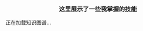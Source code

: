 ### <center> 这里展示了一些我掌握的技能</center>

<div class="relative w-full h-[600px] overflow-hidden bg-[rgb(10,15,50)]" id="knowledge-graph-container">
  <!-- 知识图谱内容将通过JavaScript动态生成 -->
  <div class="absolute inset-0 flex items-center justify-center text-neutral-500" id="graph-loading">
    正在加载知识图谱...
  </div>
</div>

<script>
    // 检查是否需要刷新页面
    if (!window.location.href.includes('?refreshed=true')) {
      // 添加刷新标记并重新加载页面
      window.location.href = window.location.href + '?refreshed=true';
    } else {
      // 如果已经刷新过，继续执行原有的逻辑
      document.addEventListener('DOMContentLoaded', () => {
      // 获取容器
      const container = document.getElementById('knowledge-graph-container');
      const loadingIndicator = document.getElementById('graph-loading');
      
      // 全局线宽参数 - 用户可以自定义此值来改变连线粗细
      const DEFAULT_LINK_STROKE_WIDTH = 3.5; // 默认线宽为2.0像素
      
      // 回到中心按钮的缩放比例参数 - 用户可以自定义此值
      const CENTER_BUTTON_ZOOM_FACTOR = 1.2; // 大于1表示放大，小于1表示缩小
      
      // 当前的图谱对象引用
      let currentGraph = null;
      
      // 初始化交互功能
      const resetButton = document.createElement('button');
      resetButton.textContent = '回到中心';
      resetButton.className = 'absolute top-4 left-4 z-10 bg-blue-600 text-white px-3 py-1.5 rounded-md text-sm font-medium hover:bg-blue-700 transition-colors';
      container.appendChild(resetButton);
      
      // 跟踪节点的折叠状态
      const collapsedNodes = new Map();
      // 缓存节点间的父子关系
      let nodesMap = new Map();
      let parentMap = new Map();
      let childrenMap = new Map();
    
      // 使用fetch加载JSON数据
      async function loadGraphData() {
      try {
        const response = await fetch('/src/content/spec/knowledge-graph-data.json');
        if (!response.ok) {
          throw new Error(`HTTP error! Status: ${response.status}`);
        }
        const data = await response.json();
        return data;
      } catch (error) {
        console.error('加载知识图谱数据失败:', error);
        // 返回示例数据作为备选
        return {
          "nodes": [
            { "id": 1, "label": "错误", "type": "domain", "color": "#3b82f6" },
          ],
          "links": []
        };
      }
    }
    
    // 初始化知识图谱
    async function initGraph() {
      try {
        // 加载数据
        const graphData = await loadGraphData();
        
        // 移除加载指示器
        if (loadingIndicator && loadingIndicator.parentNode === container) {
          loadingIndicator.remove();
        }
        
        // 创建知识图谱
        const graph = createKnowledgeGraph(graphData);
        
        // 初始化交互功能
        initInteractions(graph, graph.initialTransform, graphData, resetButton);
        
      } catch (error) {
        console.error('初始化知识图谱失败:', error);
        // 只替换加载指示器，而不是整个容器的内容
        if (loadingIndicator && loadingIndicator.parentNode === container) {
          loadingIndicator.textContent = '加载知识图谱失败';
          loadingIndicator.classList.remove('text-neutral-500');
          loadingIndicator.classList.add('text-red-500');
        }
      }
    }
    
    // 创建知识图谱
    function createKnowledgeGraph(graphData) {
      // 初始化节点映射和父子关系缓存
      nodesMap.clear();
      parentMap.clear();
      childrenMap.clear();
      
      // 构建节点映射
      graphData.nodes.forEach(node => {
        nodesMap.set(node.id, node);
        childrenMap.set(node.id, []);
      });
      
      // 构建父子关系
      graphData.links.forEach(link => {
        parentMap.set(link.target, link.source);
        childrenMap.get(link.source).push(link.target);
      });
      // 获取容器尺寸
      const containerRect = container.getBoundingClientRect();
      const centerX = containerRect.width / 2;
      const centerY = containerRect.height / 2;
      
      // 创建SVG容器
      const svg = document.createElementNS('http://www.w3.org/2000/svg', 'svg');
      svg.id = 'knowledge-graph';
      svg.setAttribute('width', '100%');
      svg.setAttribute('height', '100%');
      svg.setAttribute('viewBox', `0 0 ${containerRect.width} ${containerRect.height}`);
      container.appendChild(svg);
      
      // 添加右上角标注 - 说明黄色高光代表正在学习中
      const annotationGroup = document.createElementNS('http://www.w3.org/2000/svg', 'g');
      annotationGroup.id = 'annotation-group';
      
      // 计算右上角位置 - 可修改此值调整左右位置（距离右侧的像素值）
      const annotationRightOffset = 100; // 可修改此数值调整标注位置
      const annotationX = containerRect.width - annotationRightOffset;
      const annotationY = 30;
      
      // 创建黄色高亮示例圆
      const highlightCircle = document.createElementNS('http://www.w3.org/2000/svg', 'circle');
      highlightCircle.setAttribute('cx', annotationX);
      highlightCircle.setAttribute('cy', annotationY);
      highlightCircle.setAttribute('r', '8');
      highlightCircle.setAttribute('fill', '#3b82f6');
      highlightCircle.setAttribute('stroke', '#ffcc00');
      highlightCircle.setAttribute('stroke-width', '4');
      highlightCircle.setAttribute('filter', 'drop-shadow(0 0 8px #ffcc00)');
      annotationGroup.appendChild(highlightCircle);
      
      // 创建说明文本
      const annotationText = document.createElementNS('http://www.w3.org/2000/svg', 'text');
      annotationText.setAttribute('x', annotationX + 20);
      annotationText.setAttribute('y', annotationY + 4);
      annotationText.setAttribute('font-size', '14px');
      annotationText.setAttribute('fill', '#8a2be2');
      annotationText.setAttribute('font-weight', '600');
      annotationText.textContent = '学习中';
      annotationGroup.appendChild(annotationText);
      
      svg.appendChild(annotationGroup);
      
      // 创建图谱组元素
      const graphGroup = document.createElementNS('http://www.w3.org/2000/svg', 'g');
      graphGroup.id = 'graph-group';
      svg.appendChild(graphGroup);
      
      // 创建连线组（置于底层）
      const linksGroup = document.createElementNS('http://www.w3.org/2000/svg', 'g');
      linksGroup.id = 'links-group';
      graphGroup.appendChild(linksGroup);
      
      // 创建节点组（置于上层）
      const nodesGroup = document.createElementNS('http://www.w3.org/2000/svg', 'g');
      nodesGroup.id = 'nodes-group';
      graphGroup.appendChild(nodesGroup);
      
      // 应用自动布局算法
      applyAutomaticLayout(graphData, centerX, centerY);
      
      // 渲染连线
      renderLinks(graphData, linksGroup, DEFAULT_LINK_STROKE_WIDTH);
      
      // 渲染节点
      renderNodes(graphData, nodesGroup);
      
      // 计算初始缩放和偏移
      const initialTransform = calculateInitialTransform(graphData, containerRect.width, containerRect.height);
      
      // 保存当前图谱引用
      currentGraph = {
        svg,
        graphGroup,
        linksGroup,
        nodesGroup,
        graphData,
        initialTransform
      };
      
      // 返回图谱相关对象
      return currentGraph;
    }
    
    // 应用自动布局算法
    function applyAutomaticLayout(graphData, centerX, centerY) {
      // 分离节点类型
      const domainNodes = graphData.nodes.filter(node => node.type === 'domain');
      const skillNodes = graphData.nodes.filter(node => node.type === 'skill');
      const knowledgeNodes = graphData.nodes.filter(node => node.type === 'knowledge');
      
      // 设置domain节点在中心
      domainNodes.forEach(node => {
        node.x = centerX;
        node.y = centerY;
      });
      
      if (domainNodes.length === 0) return;
      
      const mainDomain = domainNodes[0];
      
      // 计算布局参数
      const level1Spacing = 200; // 第一层子节点与主节点的水平距离
      const nodeVerticalGap = 80; // 同一层级节点之间的垂直间距
      const levelSpacing = 180; // 不同层级之间的水平间距
      
      // 构建节点连接关系映射
      const parentMap = new Map();
      const childrenMap = new Map();
      
      // 初始化childrenMap
      graphData.nodes.forEach(node => {
        childrenMap.set(node.id, []);
      });
      
      // 建立父子关系
      graphData.links.forEach(link => {
        parentMap.set(link.target, link.source);
        childrenMap.get(link.source).push(link.target);
      });
      
      // 第一层：skill节点围绕domain节点左右对称排列，优先左边
      const domainChildren = childrenMap.get(mainDomain.id) || [];
      const level1Nodes = skillNodes.filter(node => domainChildren.includes(node.id));
      
      // 计算左右两侧的节点数量
      const totalLevel1Nodes = level1Nodes.length;
      const leftCount = Math.ceil(totalLevel1Nodes / 2);
      const rightCount = totalLevel1Nodes - leftCount;
      
      // 计算垂直居中的偏移量
      const leftVerticalOffset = (leftCount - 1) * nodeVerticalGap / 2;
      const rightVerticalOffset = (rightCount - 1) * nodeVerticalGap / 2;
      
      // 放置左侧节点（优先左边）
      level1Nodes.slice(0, leftCount).forEach((node, index) => {
        node.x = centerX - level1Spacing;
        node.y = centerY - leftVerticalOffset + index * nodeVerticalGap;
        node.side = 'left'; // 标记节点所在的侧
      });
      
      // 放置右侧节点
      level1Nodes.slice(leftCount).forEach((node, index) => {
        node.x = centerX + level1Spacing;
        node.y = centerY - rightVerticalOffset + index * nodeVerticalGap;
        node.side = 'right'; // 标记节点所在的侧
      });
      
      // 为所有节点分配位置
      // 首先确定每个节点的最终排列方向
      graphData.nodes.forEach(node => {
        if (node.type === 'domain') {
          node.ultimateSide = 'center';
        } else if (node.type === 'skill') {
          // skill节点的最终方向就是自己所在的侧
          node.ultimateSide = node.side || 'center';
        } else {
          // 知识节点需要追溯到最上层的skill节点来确定最终方向
          let currentId = node.id;
          let ultimateSide = 'center';
          
          while (currentId && parentMap.has(currentId)) {
            const parentId = parentMap.get(currentId);
            const parentNode = graphData.nodes.find(n => n.id === parentId);
            
            if (parentNode) {
              if (parentNode.type === 'skill' && parentNode.side) {
                // 找到最上层的skill节点后，使用它的side属性
                ultimateSide = parentNode.side;
                break;
              } else if (parentNode.type === 'domain') {
                // 如果到达了domain节点，停止追溯
                break;
              }
            }
            
            currentId = parentId;
          }
          
          node.ultimateSide = ultimateSide;
        }
      });
      
      // 确保所有层级的skill节点也继承最顶层skill节点的排列方向
      graphData.nodes.forEach(node => {
        if (node.type === 'skill' && node.side === undefined) {
          let currentId = node.id;
          let ultimateSide = 'center';
          
          while (currentId && parentMap.has(currentId)) {
            const parentId = parentMap.get(currentId);
            const parentNode = graphData.nodes.find(n => n.id === parentId);
            
            if (parentNode) {
              if (parentNode.type === 'skill' && parentNode.side) {
                ultimateSide = parentNode.side;
                break;
              } else if (parentNode.type === 'domain') {
                break;
              }
            }
            
            currentId = parentId;
          }
          
          node.ultimateSide = ultimateSide;
        }
      });
      
      // 按照层级为所有节点分配位置
      // 计算每个节点的深度
      const levelGroups = new Map();
      const levelDepths = new Map();
      
      graphData.nodes.forEach(node => {
        const getDepth = (nodeId) => {
          if (levelDepths.has(nodeId)) return levelDepths.get(nodeId);
          
          if (!parentMap.has(nodeId)) {
            levelDepths.set(nodeId, 0);
            return 0;
          }
          
          const parentId = parentMap.get(nodeId);
          const depth = getDepth(parentId) + 1;
          levelDepths.set(nodeId, depth);
          return depth;
        };
        
        const depth = getDepth(node.id);
        node.depth = depth; // 设置节点的深度属性，用于后续的颜色继承逻辑
        
        if (!levelGroups.has(depth)) {
          levelGroups.set(depth, { left: [], right: [], center: [] });
        }
        
        const side = node.ultimateSide || 'center';
        levelGroups.get(depth)[side].push(node);
      });
      
      // 放置每个层级的节点
      levelGroups.forEach((group, depth) => {
        if (depth === 0) return; // 跳过中心节点
        
        // 处理左侧节点
        group.left.forEach((node, index) => {
          const parentId = parentMap.get(node.id);
          const parentNode = graphData.nodes.find(n => n.id === parentId);
          
          if (parentNode) {
            // 对于第一层节点，使用固定间距
            if (depth === 1) {
              const siblings = levelGroups.get(depth).left;
              const siblingIndex = siblings.indexOf(node);
              const siblingsCount = siblings.length;
              const verticalOffset = (siblingIndex - (siblingsCount - 1) / 2) * nodeVerticalGap;
              
              node.x = centerX - level1Spacing;
              node.y = centerY + verticalOffset;
              node.side = 'left';
            } else {
              // 对于更深层级的节点，根据父节点和ultimateSide属性排列在左侧
              node.x = parentNode.x - levelSpacing;
              
              // 计算垂直位置 - 让兄弟节点在一条垂线上，按照顺序从上到下排列
              const siblings = childrenMap.get(parentId) || [];
              const siblingIndex = siblings.indexOf(node.id);
              
              // 所有兄弟节点在同一条垂线上，按照顺序从上到下排列
              // 计算第一个节点的Y坐标，让整个组居中对齐
              const firstNodeY = parentNode.y - (siblings.length - 1) * nodeVerticalGap / 2;
              node.y = firstNodeY + siblingIndex * nodeVerticalGap;
            }
          }
        });
        
        // 处理右侧节点
        group.right.forEach((node, index) => {
          const parentId = parentMap.get(node.id);
          const parentNode = graphData.nodes.find(n => n.id === parentId);
          
          if (parentNode) {
            // 对于第一层节点，使用固定间距
            if (depth === 1) {
              const siblings = levelGroups.get(depth).right;
              const siblingIndex = siblings.indexOf(node);
              const siblingsCount = siblings.length;
              const verticalOffset = (siblingIndex - (siblingsCount - 1) / 2) * nodeVerticalGap;
              
              node.x = centerX + level1Spacing;
              node.y = centerY + verticalOffset;
              node.side = 'right';
            } else {
              // 对于更深层级的节点，根据父节点和ultimateSide属性排列在右侧
              node.x = parentNode.x + levelSpacing;
              
              // 计算垂直位置 - 让兄弟节点在一条垂线上，按照顺序从上到下排列
              const siblings = childrenMap.get(parentId) || [];
              const siblingIndex = siblings.indexOf(node.id);
              
              // 所有兄弟节点在同一条垂线上，按照顺序从上到下排列
              // 计算第一个节点的Y坐标，让整个组居中对齐
              const firstNodeY = parentNode.y - (siblings.length - 1) * nodeVerticalGap / 2;
              node.y = firstNodeY + siblingIndex * nodeVerticalGap;
            }
          }
        });
      });
    }
    
    // 渲染连线
    function renderLinks(graphData, linksGroup, strokeWidth = 1.5) {
      graphData.links.forEach(link => {
        const sourceNode = graphData.nodes.find(node => node.id === link.source);
        const targetNode = graphData.nodes.find(node => node.id === link.target);
        
        // 只有当源节点和目标节点都应该被渲染时，才渲染连接线
        if (sourceNode && targetNode && shouldRenderNode(sourceNode.id) && shouldRenderNode(targetNode.id)) {
          // 创建直线连接
          const line = document.createElementNS('http://www.w3.org/2000/svg', 'line');
          line.setAttribute('x1', sourceNode.x);
          line.setAttribute('y1', sourceNode.y);
          line.setAttribute('x2', targetNode.x);
          line.setAttribute('y2', targetNode.y);
          line.setAttribute('stroke', '#8a2be2'); // 紫色连接线
          line.setAttribute('stroke-width', strokeWidth.toString()); // 使用自定义线宽
          line.setAttribute('opacity', '0.7');
          
          linksGroup.appendChild(line);
        }
      });
    }
    
    // 检查节点是否应该被渲染（考虑折叠状态）
    function shouldRenderNode(nodeId) {
      // 如果节点没有父节点，应该渲染
      if (!parentMap.has(nodeId)) return true;
      
      // 检查所有祖先节点是否都没有被折叠
      let currentId = parentMap.get(nodeId);
      while (currentId) {
        if (collapsedNodes.has(currentId) && collapsedNodes.get(currentId)) {
          return false;
        }
        currentId = parentMap.has(currentId) ? parentMap.get(currentId) : null;
      }
      
      return true;
    }
    
    // 渲染节点
    function renderNodes(graphData, nodesGroup) {
      // 定义节点颜色映射（在代码中统一管理颜色）
      const nodeColors = new Map([
        // 总父节点颜色
        [1, '#8A2BE2'], // 知识图谱（蓝色）
        // 第二层节点颜色
        [2, '#10b981'], 
        [3, '#f59e0b'], 
      ]);
      
      // 首先构建节点映射，方便查找父节点
      const nodeMap = new Map();
      graphData.nodes.forEach(node => {
        nodeMap.set(node.id, node);
      });
      
      // 构建父节点映射
      const parentMap = new Map();
      graphData.links.forEach(link => {
        parentMap.set(link.target, link.source);
      });
      
      // 过滤掉应该被折叠的节点
      const nodesToRender = graphData.nodes.filter(node => shouldRenderNode(node.id));
      
      nodesToRender.forEach(node => {
        // 创建节点组
        const nodeGroup = document.createElementNS('http://www.w3.org/2000/svg', 'g');
        nodeGroup.setAttribute('transform', `translate(${node.x}, ${node.y})`);
        nodeGroup.classList.add('graph-node');
        nodeGroup.dataset.nodeId = node.id;
        
        // 检查节点是否有子节点且不是总父节点
        const isParentNode = childrenMap.has(node.id) && childrenMap.get(node.id).length > 0;
        const isMainDomain = node.type === 'domain' && node.depth === 0;
        const isCollapsible = isParentNode && !isMainDomain;
        
        // 确定节点颜色
        let nodeColor;
        
        // 总父节点（domain类型，深度为0）和第二层节点（深度为1的skill节点）
        // 从代码中的颜色映射获取颜色
        if ((node.type === 'domain' && node.depth === 0) || 
            (node.type === 'skill' && node.depth === 1)) {
          nodeColor = nodeColors.get(node.id) || '#3b82f6'; // 默认蓝色
        } else {
          // 其他节点继承父节点的颜色
          const parentId = parentMap.get(node.id);
          const parentNode = parentMap.has(node.id) ? nodeMap.get(parentId) : null;
          
          if (parentNode) {
            // 尝试从父节点的ID获取颜色
            nodeColor = nodeColors.get(parentId) || '#3b82f6'; // 默认蓝色
          } else {
            nodeColor = '#3b82f6'; // 默认蓝色
          }
        }
        
        // 根据节点类型创建不同形状
        if (node.type === 'domain') {
          // 领域节点 - 圆形
          const circle = document.createElementNS('http://www.w3.org/2000/svg', 'circle');
          circle.setAttribute('r', '30');
          circle.setAttribute('fill', nodeColor);
          // 检查是否需要高亮（发光黄色描边）
          if (node.highlighted) {
            circle.setAttribute('stroke', '#ffcc00');
            circle.setAttribute('stroke-width', '4');
            circle.setAttribute('filter', 'drop-shadow(0 0 8px #ffcc00)');
          } else {
            circle.setAttribute('stroke', '#333');
            circle.setAttribute('stroke-width', '1');
          }
          nodeGroup.appendChild(circle);
        } else if (node.type === 'skill') {
          // 技能节点 - 圆角矩形
          const textLength = Math.max(80, node.label.length * 10);
          const rect = document.createElementNS('http://www.w3.org/2000/svg', 'rect');
          rect.setAttribute('x', `-${textLength / 2}`);
          rect.setAttribute('y', '-20');
          rect.setAttribute('width', textLength);
          rect.setAttribute('height', '40');
          rect.setAttribute('rx', '8');
          rect.setAttribute('fill', nodeColor);
          // 检查是否需要高亮（发光黄色描边）
          if (node.highlighted) {
            rect.setAttribute('stroke', '#ffcc00');
            rect.setAttribute('stroke-width', '4');
            rect.setAttribute('filter', 'drop-shadow(0 0 8px #ffcc00)');
          } else {
            rect.setAttribute('stroke', '#333');
            rect.setAttribute('stroke-width', '1');
          }
          nodeGroup.appendChild(rect);
        } else {
          // 知识点节点 - 方形
          const textLength = Math.max(60, node.label.length * 9);
          const rect = document.createElementNS('http://www.w3.org/2000/svg', 'rect');
          rect.setAttribute('x', `-${textLength / 2}`);
          rect.setAttribute('y', '-15');
          rect.setAttribute('width', textLength);
          rect.setAttribute('height', '30');
          rect.setAttribute('rx', '2');
          rect.setAttribute('fill', nodeColor);
          // 检查是否需要高亮（发光黄色描边）
          if (node.highlighted) {
            rect.setAttribute('stroke', '#ffcc00');
            rect.setAttribute('stroke-width', '4');
            rect.setAttribute('filter', 'drop-shadow(0 0 8px #ffcc00)');
          } else {
            rect.setAttribute('stroke', '#333');
            rect.setAttribute('stroke-width', '1');
          }
          nodeGroup.appendChild(rect);
        }
        
        // 如果是可折叠节点，添加折叠标记
        if (isCollapsible) {
          const isCollapsed = collapsedNodes.has(node.id) && collapsedNodes.get(node.id);
          const collapseIcon = document.createElementNS('http://www.w3.org/2000/svg', 'polygon');
          
          // 根据节点类型设置折叠标记的位置
          let iconX, iconY, points;
          
          if (node.type === 'domain') {
            // 领域节点 - 圆形，将标记放在右侧
            iconX = 35;
            iconY = 0;
            points = isCollapsed ? '0,-5 0,5 5,0' : '-5,0 5,0 0,-5';
          } else if (node.type === 'skill') {
            // 技能节点 - 圆角矩形，将标记放在右侧
            const textLength = Math.max(80, node.label.length * 10);
            iconX = textLength / 2 + 10;
            iconY = 0;
            points = isCollapsed ? '0,-5 0,5 5,0' : '-5,0 5,0 0,-5';
          } else {
            // 知识点节点 - 方形，将标记放在右侧
            const textLength = Math.max(60, node.label.length * 9);
            iconX = textLength / 2 + 8;
            iconY = 0;
            points = isCollapsed ? '0,-4 0,4 4,0' : '-4,0 4,0 0,-4';
          }
          
          collapseIcon.setAttribute('transform', `translate(${iconX}, ${iconY})`);
          collapseIcon.setAttribute('points', points);
          collapseIcon.setAttribute('fill', '#ffffff');
          nodeGroup.appendChild(collapseIcon);
        }
        
        // 添加文字标签
        const text = document.createElementNS('http://www.w3.org/2000/svg', 'text');
        text.setAttribute('text-anchor', 'middle');
        text.setAttribute('dominant-baseline', 'middle');
        text.setAttribute('fill', '#ffffff');
        text.setAttribute('font-size', '12px');
        text.setAttribute('font-weight', '500');
        text.textContent = node.label;
        nodeGroup.appendChild(text);
        
        // 添加悬停效果
        nodeGroup.addEventListener('mouseenter', () => {
          nodeGroup.setAttribute('transform', `translate(${node.x}, ${node.y}) scale(1.15)`);
          nodeGroup.style.transition = 'transform 0.2s ease';
          // 增加阴影效果以增强视觉突出度
          nodeGroup.style.filter = 'drop-shadow(0 4px 6px rgba(0, 0, 0, 0.3))';
          
          // 如果是可折叠节点，改变光标样式
          if (isCollapsible) {
            nodeGroup.style.cursor = 'pointer';
          }
        });
        
        nodeGroup.addEventListener('mouseleave', () => {
          nodeGroup.setAttribute('transform', `translate(${node.x}, ${node.y})`);
          nodeGroup.style.filter = 'none';
          
          // 恢复默认光标样式
          nodeGroup.style.cursor = 'default';
        });
        
        // 如果是可折叠节点，添加点击事件以切换折叠状态
        if (isCollapsible) {
          nodeGroup.addEventListener('click', (e) => {
            e.stopPropagation(); // 阻止事件冒泡
            
            // 切换折叠状态
            const currentState = collapsedNodes.has(node.id) ? collapsedNodes.get(node.id) : false;
            collapsedNodes.set(node.id, !currentState);
            
            // 重新渲染图谱
            currentGraph.linksGroup.innerHTML = '';
            currentGraph.nodesGroup.innerHTML = '';
            
            renderLinks(currentGraph.graphData, currentGraph.linksGroup, DEFAULT_LINK_STROKE_WIDTH);
            renderNodes(currentGraph.graphData, currentGraph.nodesGroup);
          });
        }
        
        nodesGroup.appendChild(nodeGroup);
      });
    }
    
    // 计算图谱的初始缩放比例和偏移量，使整个图谱可见
    function calculateInitialTransform(graphData, containerWidth, containerHeight) {
      if (!graphData.nodes || graphData.nodes.length === 0) {
        return { scale: 1, offsetX: 0, offsetY: 0 };
      }
      
      // 找到所有节点的边界
      let minX = Infinity;
      let minY = Infinity;
      let maxX = -Infinity;
      let maxY = -Infinity;
      
      graphData.nodes.forEach(node => {
        // 考虑节点大小，添加一些边距
        const nodeWidth = node.type === 'domain' ? 120 : Math.max(60, node.label.length * 9);
        const nodeHeight = 60;
        
        minX = Math.min(minX, node.x - nodeWidth / 2);
        minY = Math.min(minY, node.y - nodeHeight / 2);
        maxX = Math.max(maxX, node.x + nodeWidth / 2);
        maxY = Math.max(maxY, node.y + nodeHeight / 2);
      });
      
      // 计算内容的宽高
      const contentWidth = maxX - minX;
      const contentHeight = maxY - minY;
      
      // 计算缩放比例，留出一些边距（10%）
      const scaleX = (containerWidth * 0.9) / contentWidth;
      const scaleY = (containerHeight * 0.9) / contentHeight;
      const scale = Math.min(scaleX, scaleY, 1); // 不超过原始大小
      
      // 计算偏移量，使图谱居中
      const offsetX = (containerWidth - contentWidth * scale) / 2 - minX * scale;
      const offsetY = (containerHeight - contentHeight * scale) / 2 - minY * scale;
      
      return { scale, offsetX, offsetY };
    }
    
    // 初始化交互功能
    function initInteractions(graph, initialTransform = null, graphData = null, resetButtonRef = null) {
      let scale = initialTransform?.scale || 1;
      let offsetX = initialTransform?.offsetX || 0;
      let offsetY = initialTransform?.offsetY || 0;
      let isPanning = false;
      let lastMouseX = 0;
      let lastMouseY = 0;
      
      // 更新图谱变换
      function updateTransform() {
        graph.graphGroup.setAttribute('transform', `translate(${offsetX}, ${offsetY}) scale(${scale})`);
      }
      
      // 应用初始变换
      if (initialTransform) {
        updateTransform();
      }
      
      // 实现回到总父节点的功能
      if (resetButtonRef && graphData) {
        resetButtonRef.addEventListener('click', () => {
          // 找到总父节点（domain类型的第一个节点）
          const mainDomain = graphData.nodes.find(node => node.type === 'domain');
          
          if (mainDomain) {
            // 获取容器尺寸
            const containerRect = container.getBoundingClientRect();
            const centerX = containerRect.width / 2;
            const centerY = containerRect.height / 2;
            
            // 计算需要的偏移量，使总父节点位于中心
            // 应用自定义缩放因子
            const baseScale = initialTransform?.scale || 1;
            const targetScale = baseScale * CENTER_BUTTON_ZOOM_FACTOR;
            const targetOffsetX = centerX - mainDomain.x * targetScale;
            const targetOffsetY = centerY - mainDomain.y * targetScale;
            
            // 平滑过渡到目标位置和缩放
            const duration = 500; // 动画持续时间（毫秒）
            const startTime = performance.now();
            const startScale = scale;
            const startOffsetX = offsetX;
            const startOffsetY = offsetY;
            
            function animate(currentTime) {
              const elapsedTime = currentTime - startTime;
              const progress = Math.min(elapsedTime / duration, 1);
              
              // 使用缓动函数使动画更平滑
              const easeOutQuad = 1 - (1 - progress) * (1 - progress);
              
              scale = startScale + (targetScale - startScale) * easeOutQuad;
              offsetX = startOffsetX + (targetOffsetX - startOffsetX) * easeOutQuad;
              offsetY = startOffsetY + (targetOffsetY - startOffsetY) * easeOutQuad;
              
              updateTransform();
              
              if (progress < 1) {
                requestAnimationFrame(animate);
              }
            }
            
            requestAnimationFrame(animate);
          }
        });
      }
      
      // 鼠标滚轮缩放
      graph.svg.addEventListener('wheel', (e) => {
        e.preventDefault();
        
        const rect = graph.svg.getBoundingClientRect();
        const mouseX = e.clientX - rect.left;
        const mouseY = e.clientY - rect.top;
        
        // 缩放前的鼠标位置对应的图谱坐标
        const scaleFactor = e.deltaY > 0 ? 0.9 : 1.1;
        const newScale = Math.max(0.1, Math.min(5, scale * scaleFactor));
        
        // 调整偏移量，使鼠标指向的点保持不变
        offsetX = mouseX - (mouseX - offsetX) * (newScale / scale);
        offsetY = mouseY - (mouseY - offsetY) * (newScale / scale);
        
        scale = newScale;
        updateTransform();
      });
      
      // 鼠标拖拽平移
      graph.svg.addEventListener('mousedown', (e) => {
        if (e.button === 0) { // 左键
          isPanning = true;
          lastMouseX = e.clientX;
          lastMouseY = e.clientY;
          graph.svg.style.cursor = 'grabbing';
        }
      });
      
      document.addEventListener('mousemove', (e) => {
        if (isPanning) {
          const deltaX = e.clientX - lastMouseX;
          const deltaY = e.clientY - lastMouseY;
          
          offsetX += deltaX;
          offsetY += deltaY;
          
          lastMouseX = e.clientX;
          lastMouseY = e.clientY;
          
          updateTransform();
        }
      });
      
      document.addEventListener('mouseup', () => {
        if (isPanning) {
          isPanning = false;
          graph.svg.style.cursor = 'grab';
        }
      });
      
      document.addEventListener('mouseleave', () => {
        if (isPanning) {
          isPanning = false;
          graph.svg.style.cursor = 'grab';
        }
      });
      
      // 初始化鼠标样式
      graph.svg.style.cursor = 'grab';
      
      // 窗口大小改变时重新布局
      window.addEventListener('resize', () => {
        const containerRect = container.getBoundingClientRect();
        graph.svg.setAttribute('viewBox', `0 0 ${containerRect.width} ${containerRect.height}`);
        
        // 重新应用布局
        applyAutomaticLayout(graph.graphData, containerRect.width / 2, containerRect.height / 2);
        
        // 重新渲染
        graph.linksGroup.innerHTML = '';
        graph.nodesGroup.innerHTML = '';
        
        renderLinks(graph.graphData, graph.linksGroup, DEFAULT_LINK_STROKE_WIDTH);
        renderNodes(graph.graphData, graph.nodesGroup);
      });
    }
    
    // 启动知识图谱
    initGraph();
  });
}
</script>